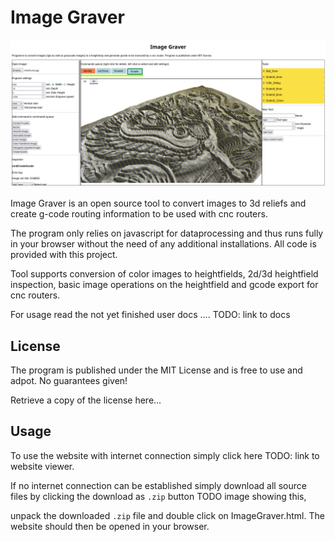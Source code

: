 # Image Graver

![overviewImage](images/overview.png)

Image Graver is an open source tool to convert images to 3d reliefs and create g-code routing information to be used with cnc routers.

The program only relies on javascript for dataprocessing and thus runs fully in your browser without the need of any additional installations. All code is provided with this project.

Tool supports conversion of color images to heightfields, 2d/3d heightfield inspection, basic image operations on the heightfield and gcode export for cnc routers.

For usage read the not yet finished user docs .... TODO: link to docs

## License

The program is published under the MIT License and is free to use and adpot. No guarantees given!

Retrieve a copy of the license here...

## Usage

To use the website with internet connection simply click here TODO: link to website viewer.

If no internet connection can be established simply download all source files by clicking the download as `.zip` button TODO image showing this,

unpack the downloaded `.zip` file and double click on ImageGraver.html. The website should then be opened in your browser.